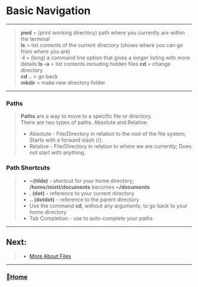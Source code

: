 # Basic Navigation

_____

> **pwd** = (print working directory) path where you currently are within the terminal <br>
> **ls** = list contents of the current directory (shows where you can go from where you are) <br>
> **-l** = (long) a command line option that gives a longer listing with more details
> **ls -a** = list contents including hidden files
> **cd** = change directory <br>
> **cd ..** = go back <br>
> **mkdir** = make new directory folder <br>

_____

### Paths

> **Paths** are a way to move to a specific file or directory. <br>
> There are two types of paths. Absolute and Relative. 
> * Absolute - File/Directory in relation to the root of the file system; Starts with a forward slash (/).
> * Relative - File/Directory in relation to where we are currently; Does not start with anything. 

### Path Shortcuts 

> * **~(tilde)** - shortcut for your home directory; **/home/misti/documents** becomes **~/documents**
> * **. (dot)** - reference to your current directory
> * **.. (dotdot)** -  reference to the parent directory
> * Use the command **cd**, without any arguments, to go back to your home directory 
> * Tab Completion - use to auto-complete your paths  
_____

## Next: 
  
> * [More About Files](/moreaboutfiles.md)

_____

### 🏡[Home](/README.md)
